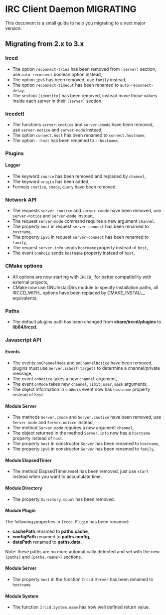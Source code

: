 IRC Client Daemon MIGRATING
===========================

This document is a small guide to help you migrating to a next major version.

Migrating from 2.x to 3.x
-------------------------

### Irccd

- The option `reconnect-tries` has been removed from `[server]` section, use
  `auto-reconnect` boolean option instead,
- The option `ipv6` has been removed, use `family` instead,
- The option `reconnect-timeout` has been renamed to `auto-reconnect-delay`.
- The section `[identity]` has been removed, instead move those values inside
  each server in their `[server]` section.

### Irccdctl

- The functions `server-cnotice` and `server-cmode` have been removed, use
  `server-notice` and `server-mode` instead,
- The option `connect.host` has been renamed to `connect.hostname`,
- The option `--host` has been renamed to `--hostname`.

### Plugins

#### Logger

- The keyword `source` has been removed and replaced by `channel`,
- The keyword `origin` has been added,
- Formats `cnotice`, `cmode`, `query` have been removed.

### Network API

- The requests `server-cnotice` and `server-cmode` have been removed, use
  `server-notice` and `server-mode` instead,
- The request `server-mode` command requires a new argument `channel`.
- The property `host` in request `server-connect` has been renamed to
  `hostname`,
- The property `ipv6` in request `server-connect` has been renamed to
  `family`,
- The request `server-info` sends `hostname` property instead of `host`,
- The event `onWhois` sends `hostname` property instead of `host`,

### CMake options

- All options are now starting with `IRCCD_` for better compatibility with
  external projects,
- CMake now use GNUInstallDirs module to specify installation paths, all
  IRCCD\_WITH\_ options have been replaced by CMAKE\_INSTALL\_ equivalents.

### Paths

- The default plugins path has been changed from **share/irccd/plugins** to
  **lib64/irccd**.

### Javascript API

#### Events

- The events `onChannelMode` and `onChannelNotice` have been removed, plugins
  must use `Server.isSelf(target)` to determine a channel/private message,
- The event `onNotice` takes a new `channel` argument,
- The event `onMode` takes new `channel`, `limit`, `user`, `mask` arguments,
- The object information in `onWhois` event now has `hostname` property instead
  of `host`.

#### Module Server

- The methods `Server.cmode` and `Server.cnotice` have been removed, use
  `Server.mode` and `Server.notice` instead,
- The method `Server.mode` requires a new argument `channel`,
- The object returned in the method `Server.info` now has a `hostname` property
  instead of `host`.
- The property `host` in constructor `Server` has been renamed to
  `hostname`,
- The property `ipv6` in constructor `Server` has been renamed to
  `family`,

#### Module ElapsedTimer

- The method ElapsedTimer.reset has been removed, just use `start` instead
  when you want to accumulate time.

#### Module Directory

- The property `Directory.count` has been removed.

#### Module Plugin

The following properties in `Irccd.Plugin` has been renamed:

- **cachePath** renamed to **paths.cache**,
- **configPath** renamed to **paths.config**,
- **dataPath** renamed to **paths.data**.

Note: these paths are no more automatically detected and set with the new
      `[paths]` and `[paths.<name>]` sections.

#### Module Server

- The property `host` in the function `Irccd.Server` has been renamed to
  `hostname`.

#### Module System

- The function `Irccd.System.name` has now well defined return value.

